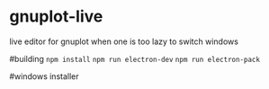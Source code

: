 # gnuplot-live
live editor for gnuplot when one is too lazy to switch windows

#building
`npm install`
`npm run electron-dev`
`npm run electron-pack`

#windows installer

